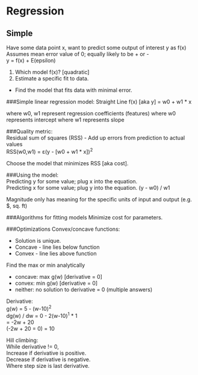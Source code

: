 Regression
==========

Simple
------
Have some data point x, want to predict some output of interest y as f(x)  
Assumes mean error value of 0; equally likely to be + or -  
y = f(x) + E(epsilon)  

1. Which model f(x)? [quadratic]
2. Estimate a specific fit to data.
  - Find the model that fits data with minimal error.

###Simple linear regression model:
Straight Line
f(x) [aka y] = w0 + w1 * x  

where w0, w1 represent regression coefficients (features)
where w0 represents intercept
where w1 represents slope

###Quality metric:  
Residual sum of squares (RSS) - Add up errors from prediction to actual values  
RSS(w0,w1) = &#949;(y - [w0 + w1 * x])<sup>2</sup>  

Choose the model that minimizes RSS [aka cost].

###Using the model:  
Predicting y for some value; plug x into the equation.  
Predicting x for some value; plug y into the equation. (y - w0) / w1  

Magnitude only has meaning for the specific units of input and output (e.g. $, sq. ft)

###Algorithms for fitting models
Minimize cost for parameters.  

###Optimizations
Convex/concave functions:
- Solution is unique.
-   Concave - line lies below function
-   Convex - line lies above function

Find the max or min analytically
- concave: max g(w) [derivative = 0]
- convex: min g(w) [derivative = 0]
- neither: no solution to derivative = 0 (multiple answers)

Derivative:  
g(w) = 5 - (w-10)<sup>2</sup>  
dg(w) / dw = 0 - 2(w-10)<sup>1</sup> * 1  
           = -2w + 20  
           (-2w + 20 = 0)
                    = 10

Hill climbing:  
While derivative != 0,  
Increase if derivative is positive.  
Decrease if derivative is negative.  
Where step size is last derivative.
